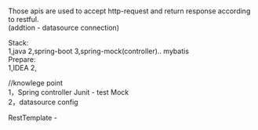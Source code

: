 # 
Those apis are used to accept http-request and return response according to restful.   
(addtion - datasource connection)   
   
Stack:   
1,java 2,spring-boot 3,spring-mock(controller).. mybatis   
Prepare:  
1,IDEA 2,   

//knowlege point   
1，Spring controller Junit - test Mock   
2，datasource config    


RestTemplate -   
